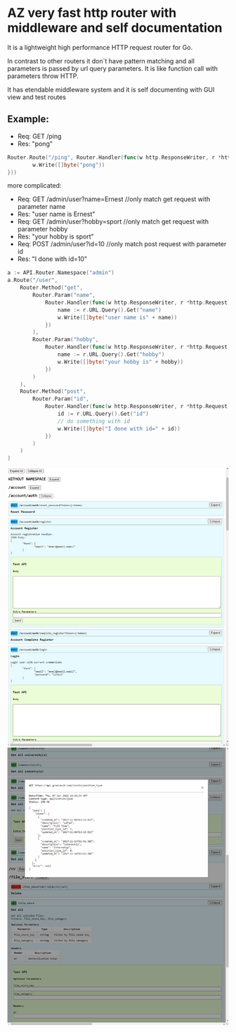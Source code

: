 # AZ very fast http router with middleware and self documentation

It is a lightweight high performance HTTP request router for Go.

In contrast to other routers it don`t have pattern matching and all parameters is passed by url query parameters. It is like function call with parameters throw HTTP.

It has etendable middleware system and it is self documenting with GUI  view and test routes

## Example:
- Req: GET /ping
- Res: "pong"
```go
Router.Route("/ping", Router.Handler(func(w http.ResponseWriter, r *http.Request) {
		w.Write([]byte("pong"))
}))
```
more complicated:

- Req: GET /admin/user?name=Ernest //only match get request with parameter name
- Res: "user name is Ernest"
- Req: GET /admin/user?hobby=sport //only match get request with parameter hobby
- Res: "your hobby is sport"
- Req: POST /admin/user?id=10 //only match post request with parameter id
- Res: "I done with id=10"
```go
a := API.Router.Namespace("admin")
a.Route("/user",
    Router.Method("get",
        Router.Param("name",
            Router.Handler(func(w http.ResponseWriter, r *http.Request) {
                name := r.URL.Query().Get("name")
		        w.Write([]byte("user name is" + name))
            })
        ),
        Router.Param("hobby",
            Router.Handler(func(w http.ResponseWriter, r *http.Request) {
                name := r.URL.Query().Get("hobby")
		        w.Write([]byte("your hobby is" + hobby))
            })
        )
    ),
    Router.Method("post",
        Router.Param("id",
            Router.Handler(func(w http.ResponseWriter, r *http.Request) {
                id := r.URL.Query().Get("id")
                // do something with id 
		        w.Write([]byte("I done with id=" + id))
            })
        )
    )
)
```

![az](scr1.png "az")
![az](scr2.png "az")
